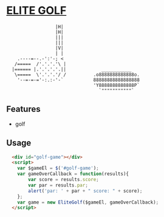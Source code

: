 #       [ELITE GOLF](http://fiddler.io/elite-golf)

                      |H|
                      |H|
                      |||
                      |||
                      |V|
                      | |
        .----=--.-':'-; <
       /=====  /'.'.'.'\ |
      |====== |.'.'.'.'.||             ___________
       \=====  \'.'.'.'/ /          .o8888888888888o.
        '--=-=-='-:.:-'-`           88888888888888888
                                    'Y8888888888888P`
                                      `"""""""""""`

## Features
* golf

## Usage
```html
  <div id="golf-game"></div>
  <script>
    var $gameEl = $('#golf-game');
    var gameOverCallback = function(results){
        var score = results.score;
        var par = results.par;
        alert('par: ' + par + " score: " + score);
    };
    var game = new EliteGolf($gameEl, gameOverCallback);
  </script>
```
